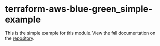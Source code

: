 # terraform-aws-blue-green_simple-example

This is the simple example for this module. View the full documentation on the [repository](https://github.com/fer1035/terraform-aws-blue-green).
